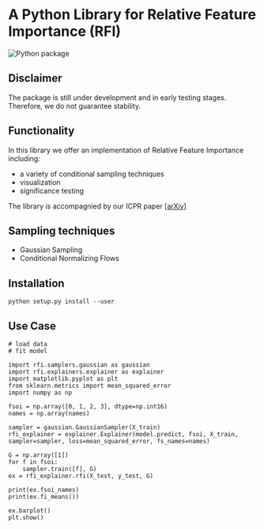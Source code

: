 # A Python Library for Relative Feature Importance (RFI)

![Python package](https://github.com/gcskoenig/rfi/workflows/Python%20package/badge.svg?branch=master)

## Disclaimer

The package is still under development and in early testing stages. Therefore, we do not guarantee stability. 

## Functionality

In this library we offer an implementation of Relative Feature Importance including:

- a variety of conditional sampling techniques
- visualization
- significance testing

The library is accompagnied by our ICPR paper [[arXiv]](https://arxiv.org/abs/2007.08283)

## Sampling techniques

- Gaussian Sampling
- Conditional Normalizing Flows

## Installation

```
python setup.py install --user
```

## Use Case

```
# load data
# fit model

import rfi.samplers.gaussian as gaussian
import rfi.explainers.explainer as explainer
import matplotlib.pyplot as plt
from sklearn.metrics import mean_squared_error
import numpy as np

fsoi = np.array([0, 1, 2, 3], dtype=np.int16)
names = np.array(names)

sampler = gaussian.GaussianSampler(X_train)
rfi_explainer = explainer.Explainer(model.predict, fsoi, X_train, sampler=sampler, loss=mean_squared_error, fs_names=names)
                  
G = np.array([1])
for f in fsoi:
    sampler.train([f], G)
ex = rfi_explainer.rfi(X_test, y_test, G)

print(ex.fsoi_names)
print(ex.fi_means())

ex.barplot()
plt.show()

```
